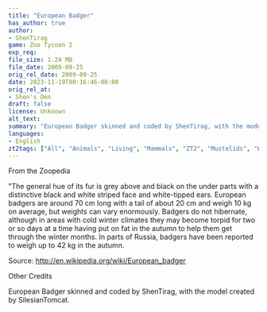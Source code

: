 ```yaml
---
title: "European Badger"
has_author: true
author: 
- ShenTirag
game: Zoo Tycoon 2
exp_req:
file_size: 1.24 MB
file_date: 2009-09-25
orig_rel_date: 2009-09-25
date: 2023-11-19T00:16:46-08:00
orig_rel_at: 
- Shen's Den
draft: false
license: Unknown
alt_text: 
summary: "European Badger skinned and coded by ShenTirag, with the model created by SilesianTomcat."
languages:
- English
zt2tags: ["All", "Animals", "Living", "Mammals", "ZT2", "Mustelids", "European"]
---
```



From the Zoopedia


"The general hue of its fur is grey above and black on the under parts with a distinctive black and white striped face and white-tipped ears. European badgers are around 70 cm long with a tail of about 20 cm and weigh 10 kg on average, but weights can vary enormously. Badgers do not hibernate, although in areas with cold winter climates they may become torpid for two or so days at a time having put on fat in the autumn to help them get through the winter months. In parts of Russia, badgers have been reported to weigh up to 42 kg in the autumn.

Source: http://en.wikipedia.org/wiki/European_badger


Other Credits


European Badger skinned and coded by ShenTirag, with the model created by SilesianTomcat.
